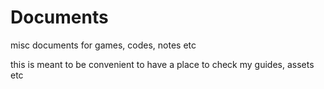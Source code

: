 # Documents
misc documents for games, codes, notes etc

this is meant to be convenient to have a place to check my guides, assets etc
